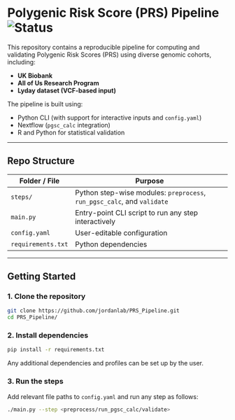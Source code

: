 #  Polygenic Risk Score (PRS) Pipeline  ![Status](https://img.shields.io/badge/Status-in%20progress-yellow)

This repository contains a reproducible pipeline for computing and validating Polygenic Risk Scores (PRS) using diverse genomic cohorts, including:

- **UK Biobank**
- **All of Us Research Program**
- **Lyday dataset (VCF-based input)**

The pipeline is built using:
- Python CLI (with support for interactive inputs and `config.yaml`)
- Nextflow (`pgsc_calc` integration)
- R and Python for statistical validation

---

## Repo Structure

| Folder / File      | Purpose |
|--------------------|---------|
| `steps/`           | Python step-wise modules: `preprocess`, `run_pgsc_calc`, and `validate` |
| `main.py`          | Entry-point CLI script to run any step interactively |
| `config.yaml`      | User-editable configuration |
| `requirements.txt` | Python dependencies |

---

## Getting Started

### 1️. Clone the repository
```bash
git clone https://github.com/jordanlab/PRS_Pipeline.git
cd PRS_Pipeline/
```

### 2. Install dependencies
```bash
pip install -r requirements.txt
```
Any additional dependencies and profiles can be set up by the user.

### 3. Run the steps

Add relevant file paths to ```config.yaml``` and run any step as follows:
```bash
./main.py --step <preprocess/run_pgsc_calc/validate>
```
